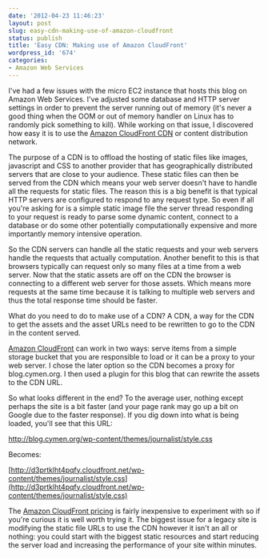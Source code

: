 ```yaml
---
date: '2012-04-23 11:46:23'
layout: post
slug: easy-cdn-making-use-of-amazon-cloudfront
status: publish
title: 'Easy CDN: Making use of Amazon CloudFront'
wordpress_id: '674'
categories:
- Amazon Web Services
---
```


I've had a few issues with the micro EC2 instance that hosts this blog on Amazon Web Services. I've adjusted some database and HTTP server settings in order to prevent the server running out of memory (it's never a good thing when the OOM or out of memory handler on Linux has to randomly pick something to kill). While working on that issue, I discovered how easy it is to use the [Amazon CloudFront CDN](http://aws.amazon.com/cloudfront/) or content distribution network.

The purpose of a CDN is to offload the hosting of static files like images, javascript and CSS to another provider that has geographically distributed servers that are close to your audience. These static files can then be served from the CDN which means your web server doesn't have to handle all the requests for static files. The reason this is a big benefit is that typical HTTP servers are configured to respond to any request type. So even if all you're asking for is a simple static image file the server thread responding to your request is ready to parse some dynamic content, connect to a database or do some other potentially computationally expensive and more importantly memory intensive operation.

So the CDN servers can handle all the static requests and your web servers handle the requests that actually computation. Another benefit to this is that browsers typically can request only so many files at a time from a web server. Now that the static assets are off on the CDN the browser is connecting to a different web server for those assets. Which means more requests at the same time because it is talking to multiple web servers and thus the total response time should be faster.

What do you need to do to make use of a CDN? A CDN, a way for the CDN to get the assets and the asset URLs need to be rewritten to go to the CDN in the content served.

[Amazon CloudFront](http://aws.amazon.com/cloudfront/) can work in two ways: serve items from a simple storage bucket that you are responsible to load or it can be a proxy to your web server. I chose the later option so the CDN becomes a proxy for blog.cymen.org. I then used a plugin for this blog that can rewrite the assets to the CDN URL.

So what looks different in the end? To the average user, nothing except perhaps the site is a bit faster (and your page rank may go up a bit on Google due to the faster response). If you dig down into what is being loaded, you'll see that this URL:

http://blog.cymen.org/wp-content/themes/journalist/style.css

Becomes:

[http://d3prtklht4pqfy.cloudfront.net/wp-content/themes/journalist/style.css](http://d3prtklht4pqfy.cloudfront.net/wp-content/themes/journalist/style.css)

The [Amazon CloudFront pricing](http://aws.amazon.com/cloudfront/pricing/) is fairly inexpensive to experiment with so if you're curious it is well worth trying it. The biggest issue for a legacy site is modifying the static file URLs to use the CDN however it isn't an all or nothing: you could start with the biggest static resources and start reducing the server load and increasing the performance of your site within minutes.
